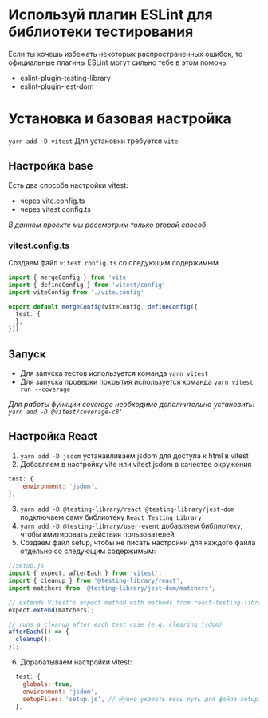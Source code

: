 # Используй плагин ESLint для библиотеки тестирования
Если ты хочешь избежать некоторых распространенных ошибок, то официальные плагины ESLint могут сильно тебе в этом помочь:

- eslint-plugin-testing-library
- eslint-plugin-jest-dom

# Установка и базовая настройка
`yarn add -D vitest`
Для установки требуется `vite`
## Настройка base
Есть два способа настройки vitest:
- через vite.config.ts
- через vitest.config.ts

_В данном проекте мы рассмотрим только второй способ_
### vitest.config.ts
Создаем файл `vitest.config.ts` со следующим содержимым
```typescript
import { mergeConfig } from 'vite'
import { defineConfig } from 'vitest/config'
import viteConfig from './vite.config'

export default mergeConfig(viteConfig, defineConfig({
  test: {
  },
}))
```

## Запуск
- Для запуска тестов используется команда `yarn vitest`
- Для запуска проверки покрытия используется команда `yarn vitest run --coverage`

_Для работы функции coverage необходимо дополнительно установить:
`yarn add -D @vitest/coverage-c8'`_


## Настройка React
1. `yarn add -D jsdom` устанавливаем jsdom для доступа к html в vitest
2. Добавляем в настройку vite или vitest jsdom в качестве окружения
```js
test: {
    environment: 'jsdom',
},
```
3. `yarn add -D @testing-library/react @testing-library/jest-dom` подключаем саму библиотеку `React Testing Library`
4. `yarn add -D @testing-library/user-event` добавляем библиотеку, чтобы имитировать действия пользователей
5. Создаем файл setup, чтобы не писать настройки для каждого файла отдельно со следующим содержимым:
```js
//setup.js
import { expect, afterEach } from 'vitest';
import { cleanup } from '@testing-library/react';
import matchers from '@testing-library/jest-dom/matchers';

// extends Vitest's expect method with methods from react-testing-library
expect.extend(matchers);

// runs a cleanup after each test case (e.g. clearing jsdom)
afterEach(() => {
  cleanup();
});
```
6. Дорабатываем настройки vitest:
```js
  test: {
    globals: true,
    environment: 'jsdom',
    setupFiles: 'setup.js', // Нужно указать весь путь для файла setup.js
  },
```
